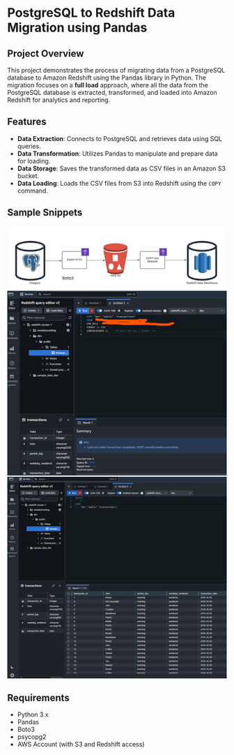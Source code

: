 # PostgreSQL to Redshift Data Migration using Pandas

## Project Overview
This project demonstrates the process of migrating data from a PostgreSQL database to Amazon Redshift using the Pandas library in Python. The migration focuses on a **full load** approach, where all the data from the PostgreSQL database is extracted, transformed, and loaded into Amazon Redshift for analytics and reporting.

## Features
- **Data Extraction**: Connects to PostgreSQL and retrieves data using SQL queries.
- **Data Transformation**: Utilizes Pandas to manipulate and prepare data for loading.
- **Data Storage**: Saves the transformed data as CSV files in an Amazon S3 bucket.
- **Data Loading**: Loads the CSV files from S3 into Redshift using the `COPY` command.

## Sample Snippets
![zero](flow.jpg) 
![First](Redshif_data_copied.png)  
![Second](Redshift_Table.png)  


## Requirements
- Python 3.x
- Pandas
- Boto3
- psycopg2
- AWS Account (with S3 and Redshift access)





